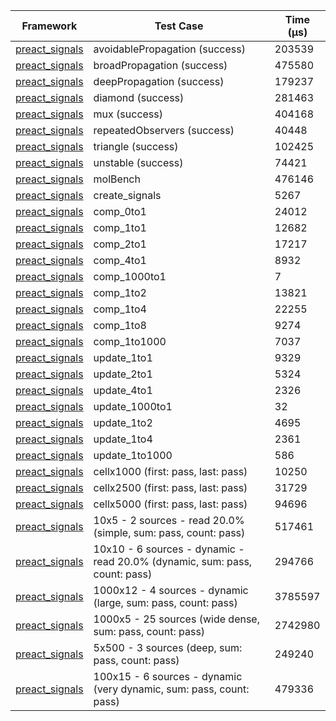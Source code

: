 | Framework | Test Case | Time (μs) |
| --- | --- | --- |
| [preact_signals](https://pub.dev/packages/preact_signals) | avoidablePropagation (success) | 203539 |
| [preact_signals](https://pub.dev/packages/preact_signals) | broadPropagation (success) | 475580 |
| [preact_signals](https://pub.dev/packages/preact_signals) | deepPropagation (success) | 179237 |
| [preact_signals](https://pub.dev/packages/preact_signals) | diamond (success) | 281463 |
| [preact_signals](https://pub.dev/packages/preact_signals) | mux (success) | 404168 |
| [preact_signals](https://pub.dev/packages/preact_signals) | repeatedObservers (success) | 40448 |
| [preact_signals](https://pub.dev/packages/preact_signals) | triangle (success) | 102425 |
| [preact_signals](https://pub.dev/packages/preact_signals) | unstable (success) | 74421 |
| [preact_signals](https://pub.dev/packages/preact_signals) | molBench | 476146 |
| [preact_signals](https://pub.dev/packages/preact_signals) | create_signals | 5267 |
| [preact_signals](https://pub.dev/packages/preact_signals) | comp_0to1 | 24012 |
| [preact_signals](https://pub.dev/packages/preact_signals) | comp_1to1 | 12682 |
| [preact_signals](https://pub.dev/packages/preact_signals) | comp_2to1 | 17217 |
| [preact_signals](https://pub.dev/packages/preact_signals) | comp_4to1 | 8932 |
| [preact_signals](https://pub.dev/packages/preact_signals) | comp_1000to1 | 7 |
| [preact_signals](https://pub.dev/packages/preact_signals) | comp_1to2 | 13821 |
| [preact_signals](https://pub.dev/packages/preact_signals) | comp_1to4 | 22255 |
| [preact_signals](https://pub.dev/packages/preact_signals) | comp_1to8 | 9274 |
| [preact_signals](https://pub.dev/packages/preact_signals) | comp_1to1000 | 7037 |
| [preact_signals](https://pub.dev/packages/preact_signals) | update_1to1 | 9329 |
| [preact_signals](https://pub.dev/packages/preact_signals) | update_2to1 | 5324 |
| [preact_signals](https://pub.dev/packages/preact_signals) | update_4to1 | 2326 |
| [preact_signals](https://pub.dev/packages/preact_signals) | update_1000to1 | 32 |
| [preact_signals](https://pub.dev/packages/preact_signals) | update_1to2 | 4695 |
| [preact_signals](https://pub.dev/packages/preact_signals) | update_1to4 | 2361 |
| [preact_signals](https://pub.dev/packages/preact_signals) | update_1to1000 | 586 |
| [preact_signals](https://pub.dev/packages/preact_signals) | cellx1000 (first: pass, last: pass) | 10250 |
| [preact_signals](https://pub.dev/packages/preact_signals) | cellx2500 (first: pass, last: pass) | 31729 |
| [preact_signals](https://pub.dev/packages/preact_signals) | cellx5000 (first: pass, last: pass) | 94696 |
| [preact_signals](https://pub.dev/packages/preact_signals) | 10x5 - 2 sources - read 20.0% (simple, sum: pass, count: pass) | 517461 |
| [preact_signals](https://pub.dev/packages/preact_signals) | 10x10 - 6 sources - dynamic - read 20.0% (dynamic, sum: pass, count: pass) | 294766 |
| [preact_signals](https://pub.dev/packages/preact_signals) | 1000x12 - 4 sources - dynamic (large, sum: pass, count: pass) | 3785597 |
| [preact_signals](https://pub.dev/packages/preact_signals) | 1000x5 - 25 sources (wide dense, sum: pass, count: pass) | 2742980 |
| [preact_signals](https://pub.dev/packages/preact_signals) | 5x500 - 3 sources (deep, sum: pass, count: pass) | 249240 |
| [preact_signals](https://pub.dev/packages/preact_signals) | 100x15 - 6 sources - dynamic (very dynamic, sum: pass, count: pass) | 479336 |
